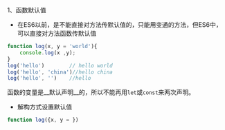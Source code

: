 1、函数默认值
* 在ES6以前，是不能直接对方法传默认值的，只能用变通的方法，但ES6中，可以直接对方法函数传默认值

```js
function log(x, y = 'world'){
    console.log(x ,y);
}
log('hello')        // hello world
log('hello', 'china')//hello china
log('hello', '')    //hello
```
函数的变量是__默认声明__的，所以不能再用`let`或`const`来两次声明。
* 解构方式设置默认值

```js
function log({x, y = })
```
